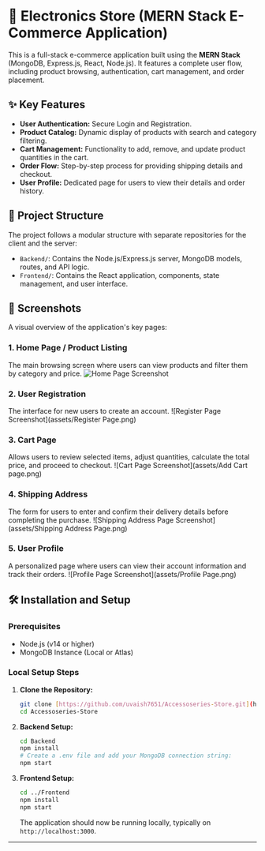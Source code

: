 # 🛒 Electronics Store (MERN Stack E-Commerce Application)

This is a full-stack e-commerce application built using the **MERN Stack** (MongoDB, Express.js, React, Node.js). It features a complete user flow, including product browsing, authentication, cart management, and order placement.

## ✨ Key Features

* **User Authentication:** Secure Login and Registration.
* **Product Catalog:** Dynamic display of products with search and category filtering.
* **Cart Management:** Functionality to add, remove, and update product quantities in the cart.
* **Order Flow:** Step-by-step process for providing shipping details and checkout.
* **User Profile:** Dedicated page for users to view their details and order history.

## 🚀 Project Structure

The project follows a modular structure with separate repositories for the client and the server:

* `Backend/`: Contains the Node.js/Express.js server, MongoDB models, routes, and API logic.
* `Frontend/`: Contains the React application, components, state management, and user interface.

## 📸 Screenshots

A visual overview of the application's key pages:

### 1. Home Page / Product Listing
The main browsing screen where users can view products and filter them by category and price.
![Home Page Screenshot](assets/HomePage.jpg)

### 2. User Registration
The interface for new users to create an account.
![Register Page Screenshot](assets/Register Page.png)

### 3. Cart Page
Allows users to review selected items, adjust quantities, calculate the total price, and proceed to checkout.
![Cart Page Screenshot](assets/Add Cart page.png)

### 4. Shipping Address
The form for users to enter and confirm their delivery details before completing the purchase.
![Shipping Address Page Screenshot](assets/Shipping Address Page.png)

### 5. User Profile
A personalized page where users can view their account information and track their orders.
![Profile Page Screenshot](assets/Profile Page.png)

## 🛠️ Installation and Setup

### Prerequisites
* Node.js (v14 or higher)
* MongoDB Instance (Local or Atlas)

### Local Setup Steps

1.  **Clone the Repository:**
    ```bash
    git clone [https://github.com/uvaish7651/Accessoseries-Store.git](https://github.com/uvaish7651/Accessoseries-Store.git)
    cd Accessoseries-Store
    ```

2.  **Backend Setup:**
    ```bash
    cd Backend
    npm install
    # Create a .env file and add your MongoDB connection string:
    npm start
    ```

3.  **Frontend Setup:**
    ```bash
    cd ../Frontend
    npm install
    npm start
    ```
    The application should now be running locally, typically on `http://localhost:3000`.

---